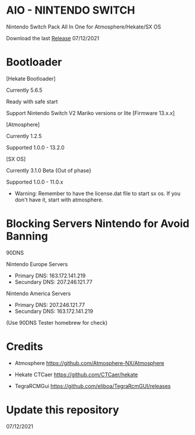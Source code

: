 # AIO - NINTENDO SWITCH
Nintendo Switch Pack All In One for Atmosphere/Hekate/SX OS

Download the last [Release](https://github.com/ItsManueh/AIO-NS/releases/download/13.2.0-1.2.5/13.2.0.-.1.2.5.zip) 07/12/2021

# Bootloader

[Hekate Bootloader]

Currently 5.6.5

Ready with safe start

Support Nintendo Switch V2 Mariko versions or lite [Firmware 13.x.x]

[Atmosphere]

Currently 1.2.5

Supported 1.0.0 - 13.2.0

[SX OS]

Currently 3.1.0 Beta {Out of phase}

Supported 1.0.0 - 11.0.x

- Warning: Remember to have the license.dat file to start sx os. 
  If you don't have it, start with atmosphere.

# Blocking Servers Nintendo for Avoid Banning

90DNS

Nintendo Europe Servers
  - Primary DNS: 163.172.141.219
  - Secundary DNS: 207.246.121.77

Nintendo America Servers
  - Primary DNS: 207.246.121.77
  - Secundary DNS: 163.172.141.219

(Use 90DNS Tester homebrew for check)

# Credits

- Atmosphere
  https://github.com/Atmosphere-NX/Atmosphere

- Hekate CTCaer
  https://github.com/CTCaer/hekate

- TegraRCMGui
  https://github.com/eliboa/TegraRcmGUI/releases

# Update this repository

07/12/2021
